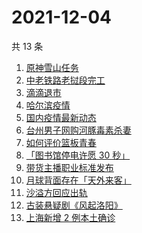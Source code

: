 # 2021-12-04

共 13 条

<!-- BEGIN -->
<!-- 最后更新时间 Sat Dec 04 2021 01:14:39 GMT+0800 (China Standard Time) -->

1. [原神雪山任务](https://www.zhihu.com/search?q=原神)
1. [中老铁路老挝段完工](https://www.zhihu.com/search?q=中老铁路)
1. [滴滴退市](https://www.zhihu.com/search?q=滴滴)
1. [哈尔滨疫情](https://www.zhihu.com/search?q=哈尔滨疫情)
1. [国内疫情最新动态](https://www.zhihu.com/search?q=疫情)
1. [台州男子网购河豚毒素杀妻](https://www.zhihu.com/search?q=台州杀妻)
1. [如何评价篮板青春](https://www.zhihu.com/search?q=篮板青春)
1. [「图书馆停电许愿 30 秒」](https://www.zhihu.com/search?q=图书馆停电30秒原文)
1. [带货主播职业标准发布](https://www.zhihu.com/search?q=带货主播职业标准)
1. [月球背面存在「天外来客」](https://www.zhihu.com/search?q=月球天外来客)
1. [沙溢方回应出轨](https://www.zhihu.com/search?q=沙溢)
1. [古装悬疑剧《风起洛阳》](https://www.zhihu.com/search?q=风起洛阳)
1. [上海新增 2 例本土确诊](https://www.zhihu.com/search?q=上海疫情)

<!-- END -->
